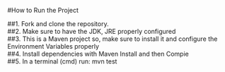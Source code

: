 #How to Run the Project  

##1. Fork and clone the repository.  
##2. Make sure to have the JDK, JRE properly configured  
##3. This is a Maven project so, make sure to install it and configure the Environment Variables properly  
##4. Install dependencies with Maven Install and then Compie    
##5. In a terminal (cmd) run: mvn test  


